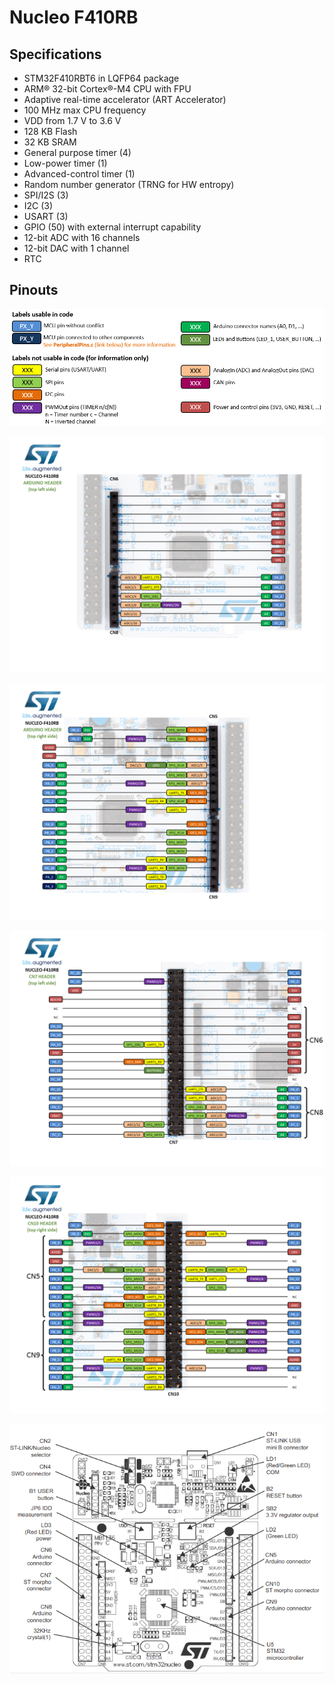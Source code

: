 # Nucleo F410RB

## Specifications
- STM32F410RBT6 in LQFP64 package
- ARM® 32-bit Cortex®-M4 CPU with FPU
- Adaptive real-time accelerator (ART Accelerator)
- 100 MHz max CPU frequency
- VDD from 1.7 V to 3.6 V
- 128 KB Flash
- 32 KB SRAM
- General purpose timer (4)
- Low-power timer (1)
- Advanced-control timer (1)
- Random number generator (TRNG for HW entropy)
- SPI/I2S (3)
- I2C (3)
- USART (3)
- GPIO (50) with external interrupt capability
- 12-bit ADC with 16 channels
- 12-bit DAC with 1 channel
- RTC

## Pinouts

![](img/pinout_legend_2017-06-28-2.png)

![](img/nucleo_f410rb_2017_9_19_arduinol.png)

![](img/nucleo_f410rb_2017_9_19_arduinor.png)

![](img/nucleo_f410rb_2017_9_19_morphol.png)

![](img/nucleo_f410rb_2017_9_19_morphor.png)

![](img/STM32-Nucleo-F401RE.png)
